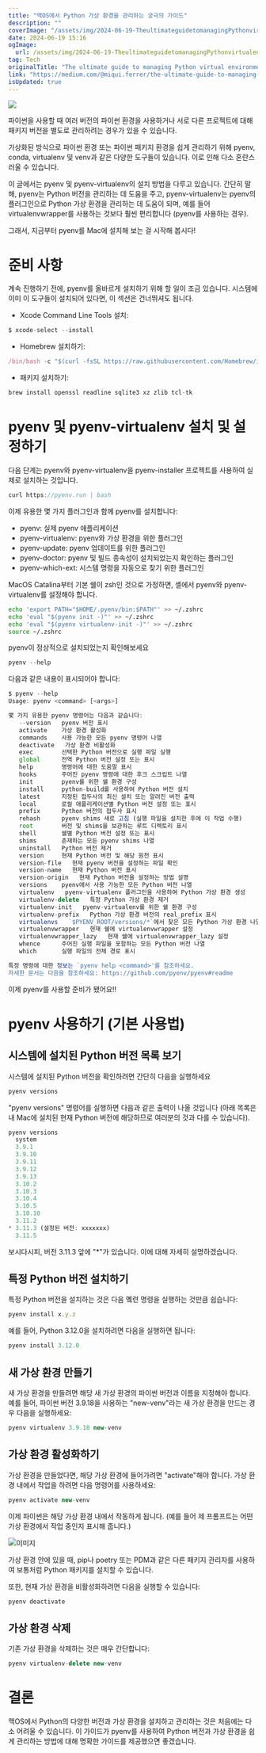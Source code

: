 ```yaml
---
title: "맥OS에서 Python 가상 환경을 관리하는 궁극의 가이드"
description: ""
coverImage: "/assets/img/2024-06-19-TheultimateguidetomanagingPythonvirtualenvironmentsinMacOS_0.png"
date: 2024-06-19 15:16
ogImage: 
  url: /assets/img/2024-06-19-TheultimateguidetomanagingPythonvirtualenvironmentsinMacOS_0.png
tag: Tech
originalTitle: "The ultimate guide to managing Python virtual environments in MacOS"
link: "https://medium.com/@miqui.ferrer/the-ultimate-guide-to-managing-python-virtual-environments-in-macos-c8cb49bf0a3c"
isUpdated: true
---
```






<img src="/assets/img/2024-06-19-TheultimateguidetomanagingPythonvirtualenvironmentsinMacOS_0.png" />

파이썬을 사용할 때 여러 버전의 파이썬 환경을 사용하거나 서로 다른 프로젝트에 대해 패키지 버전을 별도로 관리하려는 경우가 있을 수 있습니다.

가상화된 방식으로 파이썬 환경 또는 파이썬 패키지 환경을 쉽게 관리하기 위해 pyenv, conda, virtualenv 및 venv과 같은 다양한 도구들이 있습니다. 이로 인해 다소 혼란스러울 수 있습니다.

이 글에서는 pyenv 및 pyenv-virtualenv의 설치 방법을 다루고 있습니다.
간단히 말해, pyenv는 Python 버전을 관리하는 데 도움을 주고, pyenv-virtualenv는 pyenv의 플러그인으로 Python 가상 환경을 관리하는 데 도움이 되며, 예를 들어 virtualenvwrapper를 사용하는 것보다 훨씬 편리합니다 (pyenv를 사용하는 경우).

<div class="content-ad"></div>

그래서, 지금부터 pyenv를 Mac에 설치해 보는 걸 시작해 봅시다!

# 준비 사항

계속 진행하기 전에, pyenv를 올바르게 설치하기 위해 할 일이 조금 있습니다. 시스템에 이미 이 도구들이 설치되어 있다면, 이 섹션은 건너뛰셔도 됩니다.

- Xcode Command Line Tools 설치:

<div class="content-ad"></div>

```js
$ xcode-select --install
```

- Homebrew 설치하기:

```js
/bin/bash -c "$(curl -fsSL https://raw.githubusercontent.com/Homebrew/install/HEAD/install.sh)
```

- 패키지 설치하기:


<div class="content-ad"></div>

```js
brew install openssl readline sqlite3 xz zlib tcl-tk
```

# pyenv 및 pyenv-virtualenv 설치 및 설정하기

다음 단계는 pyenv와 pyenv-virtualenv을 pyenv-installer 프로젝트를 사용하여 실제로 설치하는 것입니다.

```js
curl https://pyenv.run | bash
```

<div class="content-ad"></div>

이제 유용한 몇 가지 플러그인과 함께 pyenv를 설치합니다:

- pyenv: 실제 pyenv 애플리케이션
- pyenv-virtualenv: pyenv와 가상 환경을 위한 플러그인
- pyenv-update: pyenv 업데이트를 위한 플러그인
- pyenv-doctor: pyenv 및 빌드 종속성이 설치되었는지 확인하는 플러그인
- pyenv-which-ext: 시스템 명령을 자동으로 찾기 위한 플러그인

MacOS Catalina부터 기본 쉘이 zsh인 것으로 가정하면, 셸에서 pyenv와 pyenv-virtualenv를 설정해야 합니다.

```bash
echo 'export PATH="$HOME/.pyenv/bin:$PATH"' >> ~/.zshrc
echo 'eval "$(pyenv init -)"' >> ~/.zshrc
echo 'eval "$(pyenv virtualenv-init -)"' >> ~/.zshrc
source ~/.zshrc
```

<div class="content-ad"></div>

pyenv이 정상적으로 설치되었는지 확인해보세요

```js
pyenv --help
```

다음과 같은 내용이 표시되어야 합니다:

```js
$ pyenv --help                                                                                                                  ✔ ▓▒░
Usage: pyenv <command> [<args>]

몇 가지 유용한 pyenv 명령어는 다음과 같습니다:
   --version   pyenv 버전 표시
   activate    가상 환경 활성화
   commands    사용 가능한 모든 pyenv 명령어 나열
   deactivate   가상 환경 비활성화
   exec        선택한 Python 버전으로 실행 파일 실행
   global      전역 Python 버전 설정 또는 표시
   help        명령어에 대한 도움말 표시
   hooks       주어진 pyenv 명령에 대한 후크 스크립트 나열
   init        pyenv를 위한 쉘 환경 구성
   install     python-build를 사용하여 Python 버전 설치
   latest      지정된 접두사의 최신 설치 또는 알려진 버전 출력
   local       로컬 애플리케이션별 Python 버전 설정 또는 표시
   prefix      Python 버전의 접두사 표시
   rehash      pyenv shims 새로 고침 (실행 파일을 설치한 후에 이 작업 수행)
   root        버전 및 shims을 보관하는 루트 디렉토리 표시
   shell       쉘별 Python 버전 설정 또는 표시
   shims       존재하는 모든 pyenv shims 나열
   uninstall   Python 버전 제거
   version     현재 Python 버전 및 해당 원천 표시
   version-file   현재 pyenv 버전을 설정하는 파일 확인
   version-name   현재 Python 버전 표시
   version-origin   현재 Python 버전을 설정하는 방법 설명
   versions    pyenv에서 사용 가능한 모든 Python 버전 나열
   virtualenv   pyenv-virtualenv 플러그인을 사용하여 Python 가상 환경 생성
   virtualenv-delete   특정 Python 가상 환경 제거
   virtualenv-init   pyenv-virtualenv를 위한 쉘 환경 구성
   virtualenv-prefix   Python 가상 환경 버전의 real_prefix 표시
   virtualenvs   `$PYENV_ROOT/versions/*`에서 찾은 모든 Python 가상 환경 나열
   virtualenvwrapper   현재 쉘에 virtualenvwrapper 설정
   virtualenvwrapper_lazy   현재 쉘에 virtualenvwrapper_lazy 설정
   whence      주어진 실행 파일을 포함하는 모든 Python 버전 나열
   which       실행 파일의 전체 경로 표시

특정 명령에 대한 정보는 `pyenv help <command>'를 참조하세요.
자세한 문서는 다음을 참조하세요: https://github.com/pyenv/pyenv#readme
```

<div class="content-ad"></div>

이제 pyenv를 사용할 준비가 됐어요!!

# pyenv 사용하기 (기본 사용법)

## 시스템에 설치된 Python 버전 목록 보기

시스템에 설치된 Python 버전을 확인하려면 간단히 다음을 실행하세요

<div class="content-ad"></div>

```js
pyenv versions
```

"pyenv versions" 명령어를 실행하면 다음과 같은 출력이 나올 것입니다 (아래 목록은 내 Mac에 설치된 현재 Python 버전에 해당하므로 여러분의 것과 다를 수 있습니다).

```js
pyenv versions                                                                                                                ✔ ▓▒░
  system
  3.9.1
  3.9.10
  3.9.11
  3.9.12
  3.9.13
  3.10.2
  3.10.3
  3.10.4
  3.10.5
  3.10.10
  3.11.2
* 3.11.3 (설정된 버전: xxxxxxx)
  3.11.5
```

보시다시피, 버전 3.11.3 앞에 "*"가 있습니다. 이에 대해 자세히 설명하겠습니다.

<div class="content-ad"></div>

## 특정 Python 버전 설치하기

특정 Python 버전을 설치하는 것은 다음 몤련 명령을 실행하는 것만큼 쉽습니다:

```js
pyenv install x.y.z
```

예를 들어, Python 3.12.0을 설치하려면 다음을 실행하면 됩니다:

<div class="content-ad"></div>

```js
pyenv install 3.12.0
```

## 새 가상 환경 만들기

새 가상 환경을 만들려면 해당 새 가상 환경의 파이썬 버전과 이름을 지정해야 합니다. 예를 들어, 파이썬 버전 3.9.18을 사용하는 "new-venv"라는 새 가상 환경을 만드는 경우 다음을 실행하세요:

```js
pyenv virtualenv 3.9.18 new-venv
```

<div class="content-ad"></div>

## 가상 환경 활성화하기

가상 환경을 만들었다면, 해당 가상 환경에 들어가려면 "activate"해야 합니다. 가상 환경 내에서 작업을 하려면 다음 명령어를 사용하세요:

```js
pyenv activate new-venv
```

이제 파이썬은 해당 가상 환경 내에서 작동하게 됩니다. (예를 들어 제 프롬프트는 어떤 가상 환경에서 작업 중인지 표시해 줍니다.)

<div class="content-ad"></div>

![이미지](/assets/img/2024-06-19-TheultimateguidetomanagingPythonvirtualenvironmentsinMacOS_1.png)

가상 환경 안에 있을 때, pip나 poetry 또는 PDM과 같은 다른 패키지 관리자를 사용하여 보통처럼 Python 패키지를 설치할 수 있습니다.

또한, 현재 가상 환경을 비활성화하려면 다음을 실행할 수 있습니다:

```js
pyenv deactivate
```

<div class="content-ad"></div>

## 가상 환경 삭제

기존 가상 환경을 삭제하는 것은 매우 간단합니다:

```js
pyenv virtualenv-delete new-venv
```

# 결론

<div class="content-ad"></div>

맥OS에서 Python의 다양한 버전과 가상 환경을 설치하고 관리하는 것은 처음에는 다소 어려울 수 있습니다. 이 가이드가 pyenv를 사용하여 Python 버전과 가상 환경을 쉽게 관리하는 방법에 대해 명확한 가이드를 제공했으면 좋겠습니다.